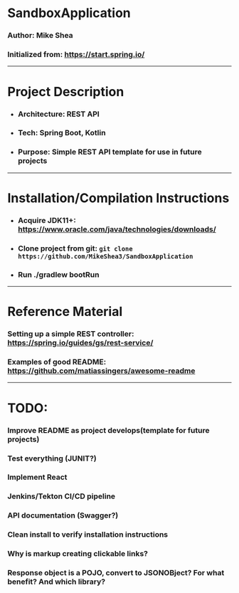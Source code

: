 # SandboxApplication
### Author: Mike Shea
### Initialized from: https://start.spring.io/

<hr>

# Project Description
- ### Architecture: REST API
- ### Tech: Spring Boot, Kotlin
- ### Purpose: Simple REST API template for use in future projects

<hr>

# Installation/Compilation Instructions
- ### Acquire JDK11+: https://www.oracle.com/java/technologies/downloads/
- ### Clone project from git: `git clone https://github.com/MikeShea3/SandboxApplication`
- ### Run ./gradlew bootRun
<hr>

# Reference Material
### Setting up a simple REST controller: https://spring.io/guides/gs/rest-service/
### Examples of good README: https://github.com/matiassingers/awesome-readme

<hr>

# TODO:
### Improve README as project develops(template for future projects)
### Test everything (JUNIT?)
### Implement React
### Jenkins/Tekton CI/CD pipeline
### API documentation (Swagger?)
### Clean install to verify installation instructions
### Why is markup creating clickable links?
### Response object is a POJO, convert to JSONOBject? For what benefit? And which library?